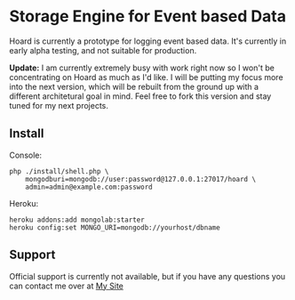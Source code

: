 # Storage Engine for Event based Data

Hoard is currently a prototype for logging event based data. It's currently in early alpha testing, and not suitable for production.

**Update:** I am currently extremely busy with work right now so I won't be concentrating on Hoard as much as I'd like. I will be putting my focus more into the next version, which will be rebuilt from the ground up with a different architetural goal in mind. Feel free to fork this version and stay tuned for my next projects.

## Install

Console:

	php ./install/shell.php \
		mongodburi=mongodb://user:password@127.0.0.1:27017/hoard \
		admin=admin@example.com:password
	
Heroku:

	heroku addons:add mongolab:starter
	heroku config:set MONGO_URI=mongodb://yourhost/dbname
	
## Support

Official support is currently not available, but if you have any questions you can contact me over at [My Site](http://www.marcqualie.com/contact/)
